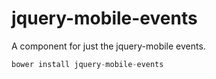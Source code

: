 # jquery-mobile-events

A component for just the jquery-mobile events.

```js
bower install jquery-mobile-events
```

